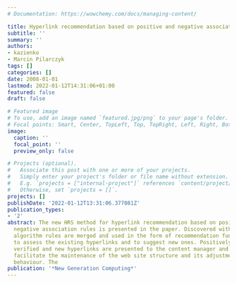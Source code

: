 ```yaml
---
# Documentation: https://wowchemy.com/docs/managing-content/

title: Hyperlink recommendation based on positive and negative association rules
subtitle: ''
summary: ''
authors:
- kazienko
- Marcin Pilarczyk
tags: []
categories: []
date: 2008-01-01
lastmod: 2022-01-12T14:31:06+01:00
featured: false
draft: false

# Featured image
# To use, add an image named `featured.jpg/png` to your page's folder.
# Focal points: Smart, Center, TopLeft, Top, TopRight, Left, Right, BottomLeft, Bottom, BottomRight.
image:
  caption: ''
  focal_point: ''
  preview_only: false

# Projects (optional).
#   Associate this post with one or more of your projects.
#   Simply enter your project's folder or file name without extension.
#   E.g. `projects = ["internal-project"]` references `content/project/deep-learning/index.md`.
#   Otherwise, set `projects = []`.
projects: []
publishDate: '2022-01-12T13:31:06.377081Z'
publication_types:
- '2'
abstract: The new HRS method for hyperlink recommendation based on positive and confined
  negative association rules is presented in the paper. Discovered with the new PANAMA
  algorithm rules are merged and used in the form of recommendation functions, both
  to assess the existing hyperlinks and to suggest new ones. Positively and negatively
  verified and new hyperlinks are presented to the content manager and can considerably
  facilitate the maintenance of the web site structure and its adjustment to user
  behaviour. The
publication: '*New Generation Computing*'
---
```

